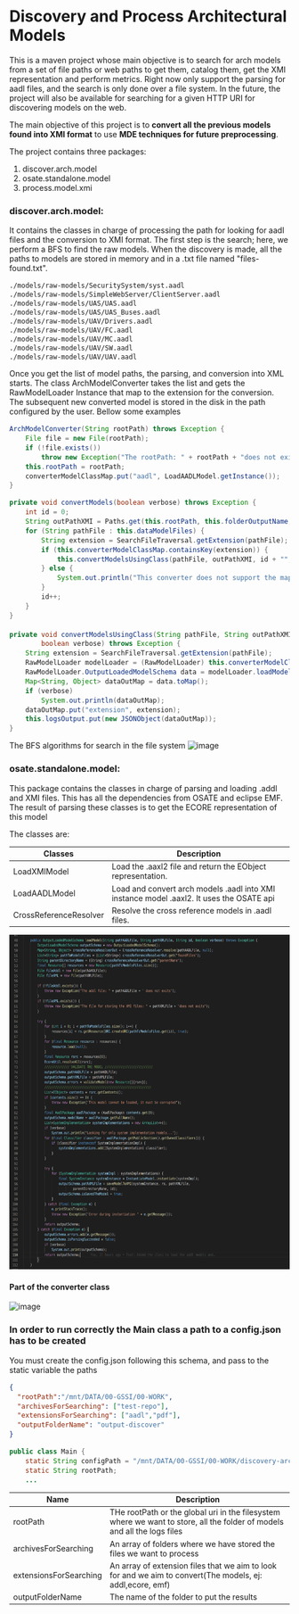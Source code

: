 # Discovery and Process Architectural Models 
This is a maven project whose main objective is to search for arch models from a set of file paths 
or web paths to get them, catalog them, get the XMI representation and perform metrics. 
Right now only support the parsing for aadl files, and the search is only done over a file system.
In the future, the project will also be available for searching for a given HTTP URI for 
discovering models on the web.

The main objective of this project is to **convert all the previous models found into XMI format**
to use **MDE techniques for future preprocessing**.

The project contains three packages:
1. discover.arch.model
2. osate.standalone.model
3. process.model.xmi

### discover.arch.model: ### 
It contains the classes in charge of processing the path for looking 
for aadl files and the conversion to XMI format. The first step is the search; here, 
we perform a BFS to find the raw models. When the discovery is made, all the paths to 
models are stored in memory and in a .txt file named "files-found.txt".
```text
./models/raw-models/SecuritySystem/syst.aadl
./models/raw-models/SimpleWebServer/ClientServer.aadl
./models/raw-models/UAS/UAS.aadl
./models/raw-models/UAS/UAS_Buses.aadl
./models/raw-models/UAV/Drivers.aadl
./models/raw-models/UAV/FC.aadl
./models/raw-models/UAV/MC.aadl
./models/raw-models/UAV/SW.aadl
./models/raw-models/UAV/UAV.aadl
```
Once you get the list of model paths, the parsing, and conversion into XML starts. 
The class ArchModelConverter takes the list and gets the RawModelLoader Instance that 
map to the extension for the conversion. The subsequent new converted model is stored 
in the disk in the path configured by the user. Bellow some examples
```java
ArchModelConverter(String rootPath) throws Exception {
    File file = new File(rootPath);
    if (!file.exists())
        throw new Exception("The rootPath: " + rootPath + "does not exists");
    this.rootPath = rootPath;
    converterModelClassMap.put("aadl", LoadAADLModel.getInstance());
}
```
```java
private void convertModels(boolean verbose) throws Exception {
    int id = 0;
    String outPathXMI = Paths.get(this.rootPath, this.folderOutputName, "xmi") + "/";
    for (String pathFile : this.dataModelFiles) {
        String extension = SearchFileTraversal.getExtension(pathFile);
        if (this.converterModelClassMap.containsKey(extension)) {
            this.convertModelsUsingClass(pathFile, outPathXMI, id + "", verbose);
        } else {
            System.out.println("This converter does not support the mapping between models of " + extension + " to " + " xmi ");
        }
        id++;
    }
}

private void convertModelsUsingClass(String pathFile, String outPathXMI, String id, 
        boolean verbose) throws Exception {
    String extension = SearchFileTraversal.getExtension(pathFile);
    RawModelLoader modelLoader = (RawModelLoader) this.converterModelClassMap.get(extension);
    RawModelLoader.OutputLoadedModelSchema data = modelLoader.loadModel(pathFile, outPathXMI, id, false);
    Map<String, Object> dataOutMap = data.toMap();
    if (verbose)
        System.out.println(dataOutMap);
    dataOutMap.put("extension", extension);
    this.logsOutput.put(new JSONObject(dataOutMap));
}
```

The BFS algorithms for search in the file system
<img alt="image" height="500" src="https://user-images.githubusercontent.com/37028825/198348777-0ddfffc5-78a8-457e-8473-c0b9d427a7e9.png" title="BFS algorithm for searching models"/>

### osate.standalone.model: ###
This package contains the classes in charge of parsing and loading .addl and XMI 
files. This has all the dependencies from OSATE and eclipse EMF. 
The result of parsing these classes is to get the ECORE representation of this model

The classes are:

| Classes                | Description                                                                              |
|------------------------|------------------------------------------------------------------------------------------|
| LoadXMIModel           | Load the .aaxl2 file and return the EObject representation.                              |
| LoadAADLModel          | Load and convert arch models .aadl into XMI instance model .aaxl2. It uses the OSATE api |
| CrossReferenceResolver | Resolve the cross reference models in .aadl files.                                       |

<img height="600" src="./images/image1.png"/>



#### Part of the converter class
![image](https://user-images.githubusercontent.com/37028825/198349018-8883a696-76d7-4b65-85f3-daca0e0deba3.png)


### In order to run correctly the Main class a path to a config.json has to be created
You must create the config.json following this schema, and pass to the static variable the paths
```json
{
  "rootPath":"/mnt/DATA/00-GSSI/00-WORK",
  "archivesForSearching": ["test-repo"],
  "extensionsForSearching": ["aadl","pdf"],
  "outputFolderName": "output-discover"
}
```
```java
public class Main {
    static String configPath = "/mnt/DATA/00-GSSI/00-WORK/discovery-arch-model/config.json";
    static String rootPath;
    ...
```

|Name |Description|
|-----|--------|
|rootPath| THe rootPath or the global uri in the filesystem where we want to store, all the folder of models and all the logs files|
|archivesForSearching  |An array of folders where we have stored the files we want to process|
|extensionsForSearching  |An array of extension files that we aim to look for and we aim to convert(The models, ej: addl,ecore, emf)|
|outputFolderName  |The name of the folder to put the results |
